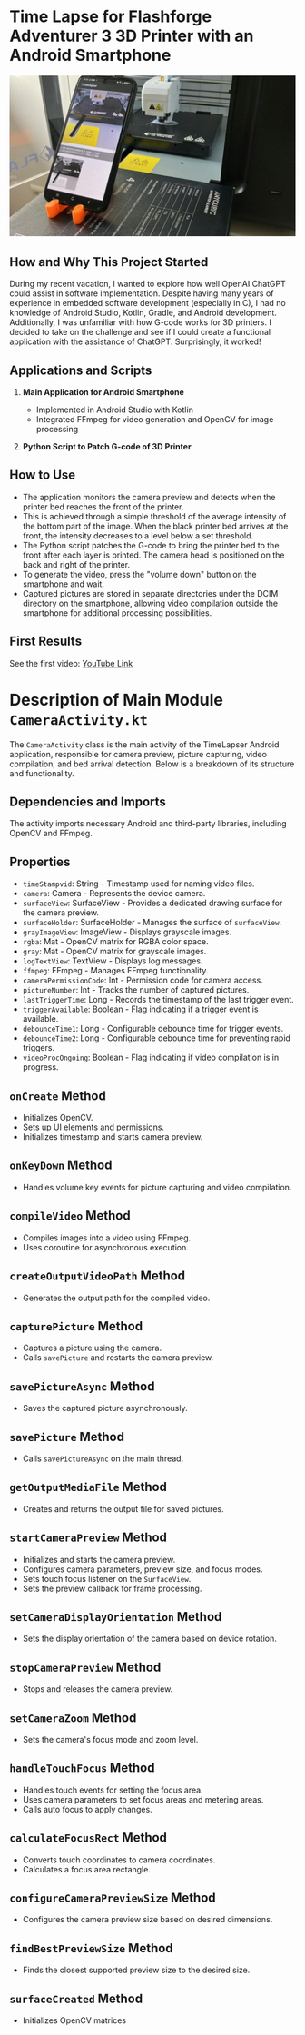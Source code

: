 # Time Lapse for Flashforge Adventurer 3 3D Printer with an Android Smartphone

![Alt Time Lapse](TimeLapser.jpeg)

## How and Why This Project Started

During my recent vacation, I wanted to explore how well OpenAI ChatGPT could assist in software implementation. Despite having many years of experience in embedded software development (especially in C), I had no knowledge of Android Studio, Kotlin, Gradle, and Android development. Additionally, I was unfamiliar with how G-code works for 3D printers. I decided to take on the challenge and see if I could create a functional application with the assistance of ChatGPT. Surprisingly, it worked!

## Applications and Scripts

1. **Main Application for Android Smartphone**
   - Implemented in Android Studio with Kotlin
   - Integrated FFmpeg for video generation and OpenCV for image processing

2. **Python Script to Patch G-code of 3D Printer**

## How to Use

- The application monitors the camera preview and detects when the printer bed reaches the front of the printer.
- This is achieved through a simple threshold of the average intensity of the bottom part of the image. When the black printer bed arrives at the front, the intensity decreases to a level below a set threshold.
- The Python script patches the G-code to bring the printer bed to the front after each layer is printed. The camera head is positioned on the back and right of the printer.
- To generate the video, press the "volume down" button on the smartphone and wait.
- Captured pictures are stored in separate directories under the DCIM directory on the smartphone, allowing video compilation outside the smartphone for additional processing possibilities.

## First Results

See the first video: [YouTube Link](https://youtube.com/shorts/npaiBbHT8cs?si=XNsPOFgp2joKy5DW)

# Description of Main Module `CameraActivity.kt`

The `CameraActivity` class is the main activity of the TimeLapser Android application, responsible for camera preview, picture capturing, video compilation, and bed arrival detection. Below is a breakdown of its structure and functionality.

## Dependencies and Imports

The activity imports necessary Android and third-party libraries, including OpenCV and FFmpeg.

## Properties

- `timeStampvid`: String - Timestamp used for naming video files.
- `camera`: Camera - Represents the device camera.
- `surfaceView`: SurfaceView - Provides a dedicated drawing surface for the camera preview.
- `surfaceHolder`: SurfaceHolder - Manages the surface of `surfaceView`.
- `grayImageView`: ImageView - Displays grayscale images.
- `rgba`: Mat - OpenCV matrix for RGBA color space.
- `gray`: Mat - OpenCV matrix for grayscale images.
- `logTextView`: TextView - Displays log messages.
- `ffmpeg`: FFmpeg - Manages FFmpeg functionality.
- `cameraPermissionCode`: Int - Permission code for camera access.
- `pictureNumber`: Int - Tracks the number of captured pictures.
- `lastTriggerTime`: Long - Records the timestamp of the last trigger event.
- `triggerAvailable`: Boolean - Flag indicating if a trigger event is available.
- `debounceTime1`: Long - Configurable debounce time for trigger events.
- `debounceTime2`: Long - Configurable debounce time for preventing rapid triggers.
- `videoProcOngoing`: Boolean - Flag indicating if video compilation is in progress.

## `onCreate` Method

- Initializes OpenCV.
- Sets up UI elements and permissions.
- Initializes timestamp and starts camera preview.

## `onKeyDown` Method

- Handles volume key events for picture capturing and video compilation.

## `compileVideo` Method

- Compiles images into a video using FFmpeg.
- Uses coroutine for asynchronous execution.

## `createOutputVideoPath` Method

- Generates the output path for the compiled video.

## `capturePicture` Method

- Captures a picture using the camera.
- Calls `savePicture` and restarts the camera preview.

## `savePictureAsync` Method

- Saves the captured picture asynchronously.

## `savePicture` Method

- Calls `savePictureAsync` on the main thread.

## `getOutputMediaFile` Method

- Creates and returns the output file for saved pictures.

## `startCameraPreview` Method

- Initializes and starts the camera preview.
- Configures camera parameters, preview size, and focus modes.
- Sets touch focus listener on the `SurfaceView`.
- Sets the preview callback for frame processing.

## `setCameraDisplayOrientation` Method

- Sets the display orientation of the camera based on device rotation.

## `stopCameraPreview` Method

- Stops and releases the camera preview.

## `setCameraZoom` Method

- Sets the camera's focus mode and zoom level.

## `handleTouchFocus` Method

- Handles touch events for setting the focus area.
- Uses camera parameters to set focus areas and metering areas.
- Calls auto focus to apply changes.

## `calculateFocusRect` Method

- Converts touch coordinates to camera coordinates.
- Calculates a focus area rectangle.

## `configureCameraPreviewSize` Method

- Configures the camera preview size based on desired dimensions.

## `findBestPreviewSize` Method

- Finds the closest supported preview size to the desired size.

## `surfaceCreated` Method

- Initializes OpenCV matrices
